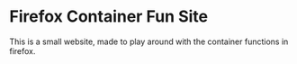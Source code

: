 # Firefox Container Fun Site

This is a small website, made to play around with the container functions in firefox.
